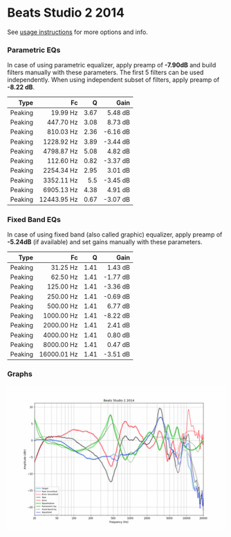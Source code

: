# Beats Studio 2 2014
See [usage instructions](https://github.com/jaakkopasanen/AutoEq#usage) for more options and info.

### Parametric EQs
In case of using parametric equalizer, apply preamp of **-7.90dB** and build filters manually
with these parameters. The first 5 filters can be used independently.
When using independent subset of filters, apply preamp of **-8.22 dB**.

| Type    | Fc          |    Q | Gain     |
|--------:|------------:|-----:|---------:|
| Peaking | 19.99 Hz    | 3.67 | 5.48 dB  |
| Peaking | 447.70 Hz   | 3.08 | 8.73 dB  |
| Peaking | 810.03 Hz   | 2.36 | -6.16 dB |
| Peaking | 1228.92 Hz  | 3.89 | -3.44 dB |
| Peaking | 4798.87 Hz  | 5.08 | 4.82 dB  |
| Peaking | 112.60 Hz   | 0.82 | -3.37 dB |
| Peaking | 2254.34 Hz  | 2.95 | 3.01 dB  |
| Peaking | 3352.11 Hz  | 5.5  | -3.45 dB |
| Peaking | 6905.13 Hz  | 4.38 | 4.91 dB  |
| Peaking | 12443.95 Hz | 0.67 | -3.07 dB |

### Fixed Band EQs
In case of using fixed band (also called graphic) equalizer, apply preamp of **-5.24dB**
(if available) and set gains manually with these parameters.

| Type    | Fc          |    Q | Gain     |
|--------:|------------:|-----:|---------:|
| Peaking | 31.25 Hz    | 1.41 | 1.43 dB  |
| Peaking | 62.50 Hz    | 1.41 | -1.77 dB |
| Peaking | 125.00 Hz   | 1.41 | -3.36 dB |
| Peaking | 250.00 Hz   | 1.41 | -0.69 dB |
| Peaking | 500.00 Hz   | 1.41 | 6.77 dB  |
| Peaking | 1000.00 Hz  | 1.41 | -8.22 dB |
| Peaking | 2000.00 Hz  | 1.41 | 2.41 dB  |
| Peaking | 4000.00 Hz  | 1.41 | 0.80 dB  |
| Peaking | 8000.00 Hz  | 1.41 | 0.47 dB  |
| Peaking | 16000.01 Hz | 1.41 | -3.51 dB |

### Graphs
![](./Beats%20Studio%202%202014.png)